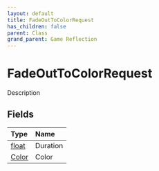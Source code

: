 ```yaml
---
layout: default
title: FadeOutToColorRequest
has_children: false
parent: Class
grand_parent: Game Reflection
---
```

# FadeOutToColorRequest
Description 

## Fields

| Type | Name |
|:----------|:--------------|
| [float](/riftbreaker-wiki/docs/game-reflection/components/float/) | Duration |
| [Color](/riftbreaker-wiki/docs/game-reflection/classes/color/) | Color |

